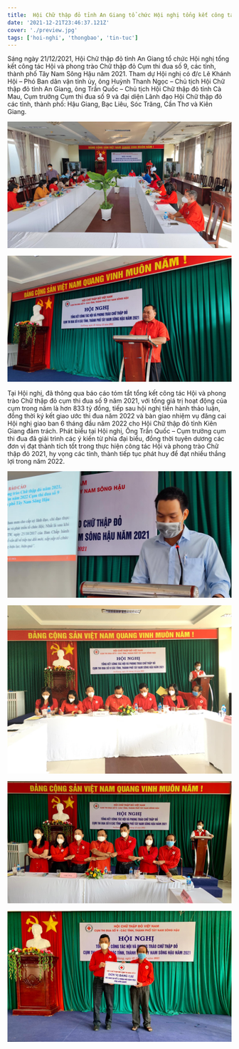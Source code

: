 ```yaml
---
title:  Hội Chữ thập đỏ tỉnh An Giang tổ chức Hội nghị tổng kết công tác
date: '2021-12-21T23:46:37.121Z'
cover: './preview.jpg'
tags: ['hoi-nghi', 'thongbao', 'tin-tuc']
---
```

Sáng ngày 21/12/2021, Hội Chữ thập đỏ tỉnh An Giang tổ chức Hội nghị tổng kết công tác Hội và phong trào Chữ thập đỏ Cụm thi đua số 9, các tỉnh, thành phố Tây Nam Sông Hậu năm 2021.
Tham dự Hội nghị có đ/c Lê Khánh Hội – Phó Ban dân vận tỉnh ủy, ông Huỳnh Thanh Ngọc – Chủ tịch Hội Chữ thập đỏ tỉnh An Giang, ông Trần Quốc – Chủ tịch Hội Chữ thập đỏ tỉnh Cà Mau, Cụm trưởng Cụm thi đua số 9 và đại diện Lãnh đạo Hội Chữ thập đỏ các tỉnh, thành phố: Hậu Giang, Bạc Liêu, Sóc Trăng, Cần Thơ và Kiên Giang.

![Hội_nghị](1.jpg "Hội nghị")

![Hội_nghị](2.jpg "Hội nghị")

Tại Hội nghị, đã thông qua báo cáo tóm tắt tổng kết công tác Hội và phong trào Chữ thập đỏ cụm thi đua số 9 năm 2021, với tổng giá trị hoạt động của cụm trong năm là hơn 833 tỷ đồng, tiếp sau hội nghị tiến hành thảo luận, đồng thời ký kết giao ước thi đua năm 2022 và bàn giao nhiệm vụ đăng cai Hội nghị giao ban 6 tháng đầu năm 2022 cho Hội Chữ thập đỏ tỉnh Kiên Giang đảm trách.
Phát biểu tại Hội nghị, Ông Trần Quốc – Cụm trưởng cụm thi đua đã giải trình các ý kiến từ phía đại biểu, đồng thời tuyên dương các đơn vị đạt thành tích tốt trong thực hiện công tác Hội và phong trào Chữ thập đỏ 2021, hy vọng các tỉnh, thành tiếp tục phát huy để đạt nhiều thắng lợi trong năm 2022.

![Hội_nghị](3.jpg "Hội nghị")

![THội_nghị](4.jpg "Hội nghị")

![Hội_nghị](5.jpg "Hội nghị")

![Hội_nghị](6.jpg "Hội nghị")